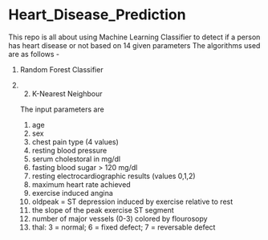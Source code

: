 # Heart_Disease_Prediction
This repo is all about using Machine Learning Classifier to detect if a person has heart disease or not based on 14 given parameters
The algorithms used are as follows  - 
1. Random Forest Classifier    
2. 2. K-Nearest Neighbour
   
   
   The input parameters are 
   1. age
   2. sex
   3. chest pain type (4 values)
   4. resting blood pressure
   5. serum cholestoral in mg/dl
   6. fasting blood sugar > 120 mg/dl
   7. resting electrocardiographic results (values 0,1,2)
   8. maximum heart rate achieved
   9. exercise induced angina
   10. oldpeak = ST depression induced by exercise relative to rest
   11. the slope of the peak exercise ST segment
   12. number of major vessels (0-3) colored by flourosopy
   13. thal: 3 = normal; 6 = fixed defect; 7 = reversable defect
